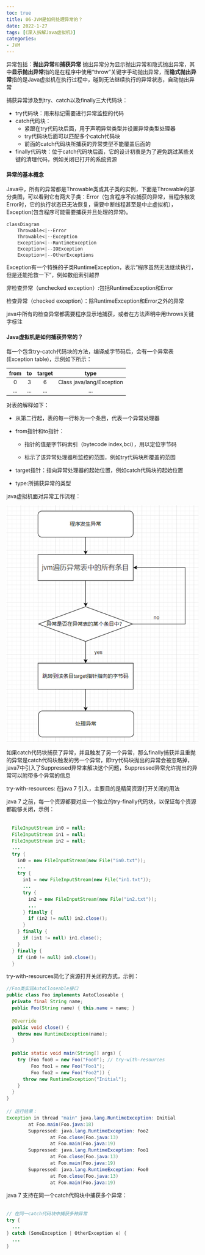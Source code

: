 ```yaml
---
toc: true
title: 06-JVM是如何处理异常的？
date: 2022-1-27
tags: [《深入拆解Java虚拟机》]
categories:
- JVM
---
```

异常包括：**抛出异常**和**捕获异常**
抛出异常分为显示抛出异常和隐式抛出异常，其中**显示抛出异常**指的是在程序中使用“throw”关键字手动抛出异常，而**隐式抛出异常**指的是Java虚拟机在执行过程中，碰到无法继续执行的异常状态，自动抛出异常

捕获异常涉及到try、catch以及finally三大代码块：
- try代码块：用来标记需要进行异常监控的代码
- catch代码块：
  - 紧跟在try代码块后面，用于声明异常类型并设置异常类型处理器
  - try代码块后面可以匹配多个catch代码块
  - 前面的catch代码块所捕获的异常类型不能覆盖后面的
- finally代码块：位于catch代码块后面，它的设计初衷是为了避免跳过某些关键的清理代码，例如关闭已打开的系统资源

<!--more-->

#### 异常的基本概念

Java中，所有的异常都是Throwable类或其子类的实例，下面是Throwable的部分类图，可以看到它有两大子类：Error（包含程序不应捕获的异常，当程序触发Error时，它的执行状态已无法恢复，需要中断线程甚至是中止虚拟机），Exception(包含程序可能需要捕获并且处理的异常)。

```mermaid
classDiagram
	Throwable<|--Error
	Throwable<|--Exception
	Exception<|--RuntimeException
	Exception<|--IOException
	Exception<|--OtherExceptions
```

Exception有一个特殊的子类RuntimeException，表示“程序虽然无法继续执行，但是还能抢救一下”，例如数组索引越界

非检查异常（unchecked exception）:包括RuntimeException和Error

检查异常（checked exception）：除RuntimeException和Error之外的异常

java中所有的检查异常都需要程序显示地捕获，或者在方法声明中用throws关键字标注

#### Java虚拟机是如何捕获异常的？

每一个包含try-catch代码块的方法，编译成字节码后，会有一个异常表(Exception table)，示例如下所示：

| from |  to  | target |           type            |
| :--: | :--: | :----: | :-----------------------: |
|  0   |  3   |   6    | Class java/lang/Exception |
| ...  | ...  |  ...   |            ...            |

对表的解释如下：

- 从第二行起，表的每一行称为一个条目，代表一个异常处理器

- from指针和to指针：

  - 指针的值是字节码索引（bytecode index,bci），用以定位字节码

  - 标示了该异常处理器所监控的范围，例如try代码块所覆盖的范围

- target指针：指向异常处理器的起始位置，例如catch代码块的起始位置

- type:所捕获异常的类型

java虚拟机面对异常工作流程：

![工作流程](https://raw.githubusercontent.com/yhli394/images/main/blog_image/%E6%B7%B1%E5%85%A5%E6%8B%86%E8%A7%A3java%E8%99%9A%E6%8B%9F%E6%9C%BA/06/image-20220127200333208.png)

如果catch代码块捕获了异常，并且触发了另一个异常，那么finally捕获并且重抛的异常是catch代码块触发的另一个异常，即try代码块抛出的异常会被忽略掉，java7中引入了Suppressed异常来解决这个问题，Suppressed异常允许抛出的异常可以附带多个异常的信息

try-with-resources: 在java 7 引入，主要目的是精简资源打开关闭的用法

java 7 之前，每一个资源都要对应一个独立的try-finally代码块，以保证每个资源都能够关闭，示例：

```java

  FileInputStream in0 = null;
  FileInputStream in1 = null;
  FileInputStream in2 = null;
  ...
  try {
    in0 = new FileInputStream(new File("in0.txt"));
    ...
    try {
      in1 = new FileInputStream(new File("in1.txt"));
      ...
      try {
        in2 = new FileInputStream(new File("in2.txt"));
        ...
      } finally {
        if (in2 != null) in2.close();
      }
    } finally {
      if (in1 != null) in1.close();
    }
  } finally {
    if (in0 != null) in0.close();
  }

```

try-with-resources简化了资源打开关闭的方式，示例：

```java
//Foo类实现AutoCloseable接口
public class Foo implements AutoCloseable {
  private final String name;
  public Foo(String name) { this.name = name; }

  @Override
  public void close() {
    throw new RuntimeException(name);
  }

  public static void main(String[] args) {
    try (Foo foo0 = new Foo("Foo0"); // try-with-resources
         Foo foo1 = new Foo("Foo1");
         Foo foo2 = new Foo("Foo2")) {
      throw new RuntimeException("Initial");
    }
  }
}

// 运行结果：
Exception in thread "main" java.lang.RuntimeException: Initial
        at Foo.main(Foo.java:18)
        Suppressed: java.lang.RuntimeException: Foo2
                at Foo.close(Foo.java:13)
                at Foo.main(Foo.java:19)
        Suppressed: java.lang.RuntimeException: Foo1
                at Foo.close(Foo.java:13)
                at Foo.main(Foo.java:19)
        Suppressed: java.lang.RuntimeException: Foo0
                at Foo.close(Foo.java:13)
                at Foo.main(Foo.java:19)

```

java 7 支持在同一个catch代码块中捕获多个异常：

```java

// 在同一catch代码块中捕获多种异常
try {
  ...
} catch (SomeException | OtherException e) {
  ...
}
```





